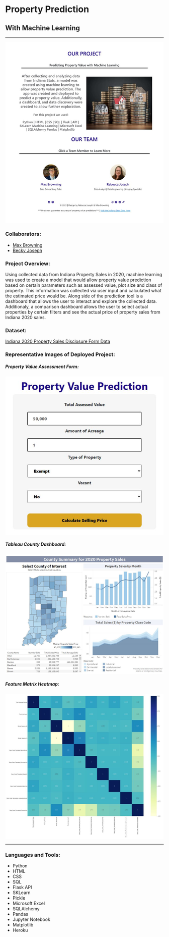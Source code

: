 # Property Prediction 
## With Machine Learning
-------------

![Image of Project Home Page](https://raw.githubusercontent.com/Cosette3737/RebeccaJoseph/main/assets/img/propertypredict.JPG)

### Collaborators:
* [Max Browning](https://github.com/MaxBrowning)
* [Becky Joseph](https://github.com/Cosette3737)


### Project Overview:
Using collected data from Indiana Property Sales in 2020, machine learning was used to create a model that would allow property value prediction based on certain parameters such as assessed value, plot size and class of property.  This information was collected via user input and calculated what the estimated price would be.  Along side of the prediction tool is a dashboard that allows the user to interact and explore the collected data. Additionaly, a comparison dashboard allows the user to select actual properties by certain filters and see the actual price of property sales from Indiana 2020 sales. 

### Dataset:
[Indiana 2020 Property Sales Disclosure Form Data](https://www.stats.indiana.edu/topic/sdf.asp)

### Representative Images of Deployed Project:
##### Property Value Assessment Form:
![Image of Property Value Assessment Form](https://github.com/MaxBrowning/butler-project3-groupD/blob/main/images/Property_Predictor.JPG)

##### Tableau County Dashboard:
![Image of Tableau dashboard exploring county data](https://github.com/MaxBrowning/butler-project3-groupD/blob/main/images/Tableau_County_Dashboard.JPG)

##### Feature Matrix Heatmap:
![Image of Machine Learning feature matrix heatmap](https://github.com/MaxBrowning/butler-project3-groupD/blob/main/images/Correlation_Heatmap.JPG)

---

### Languages and Tools:
* Python
* HTML
* CSS
* SQL
* Flask API
* SKLearn
* Pickle
* Microsoft Excel
* SQLAlchemy
* Pandas
* Jupyter Notebook
* Matplotlib
* Heroku
